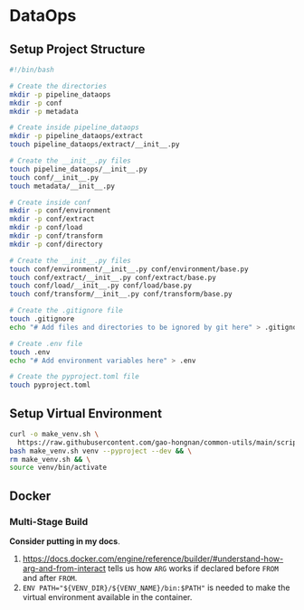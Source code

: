 # DataOps

## Setup Project Structure

```bash
#!/bin/bash

# Create the directories
mkdir -p pipeline_dataops
mkdir -p conf
mkdir -p metadata

# Create inside pipeline_dataops
mkdir -p pipeline_dataops/extract
touch pipeline_dataops/extract/__init__.py

# Create the __init__.py files
touch pipeline_dataops/__init__.py
touch conf/__init__.py
touch metadata/__init__.py

# Create inside conf
mkdir -p conf/environment
mkdir -p conf/extract
mkdir -p conf/load
mkdir -p conf/transform
mkdir -p conf/directory

# Create the __init__.py files
touch conf/environment/__init__.py conf/environment/base.py
touch conf/extract/__init__.py conf/extract/base.py
touch conf/load/__init__.py conf/load/base.py
touch conf/transform/__init__.py conf/transform/base.py

# Create the .gitignore file
touch .gitignore
echo "# Add files and directories to be ignored by git here" > .gitignore

# Create .env file
touch .env
echo "# Add environment variables here" > .env

# Create the pyproject.toml file
touch pyproject.toml
```

## Setup Virtual Environment

```bash
curl -o make_venv.sh \
  https://raw.githubusercontent.com/gao-hongnan/common-utils/main/scripts/devops/make_venv.sh && \
bash make_venv.sh venv --pyproject --dev && \
rm make_venv.sh && \
source venv/bin/activate
```

## Docker

### Multi-Stage Build

**Consider putting in my docs**.

1. https://docs.docker.com/engine/reference/builder/#understand-how-arg-and-from-interact tells
  us how `ARG` works if declared before `FROM` and after `FROM`.
2. `ENV PATH="${VENV_DIR}/${VENV_NAME}/bin:$PATH"` is needed to make the virtual environment
  available in the container.